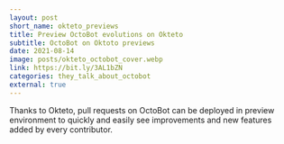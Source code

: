 ```yaml
---
layout: post
short_name: okteto_previews
title: Preview OctoBot evolutions on Okteto
subtitle: OctoBot on Oktoto previews
date: 2021-08-14
image: posts/okteto_octobot_cover.webp
link: https://bit.ly/3AL1bZN
categories: they_talk_about_octobot
external: true
---
```


Thanks to Okteto, pull requests on OctoBot can be deployed in
preview environment to quickly and easily see improvements and 
new features added by every contributor.
